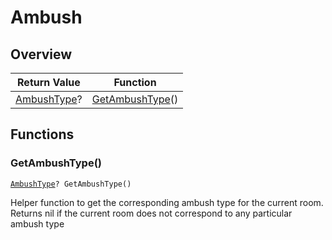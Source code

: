 # Ambush

## Overview

| Return Value | Function |
| - | - |
| [AmbushType](../custom-enums/ambushtype.md)? | [GetAmbushType](ambush.md#getambushtype)() |

## Functions

### GetAmbushType()

[`AmbushType`](../custom-enums/ambushtype.md)`? GetAmbushType()`

Helper function to get the corresponding ambush type for the current room. Returns nil if the current room does not correspond to any particular ambush type 

